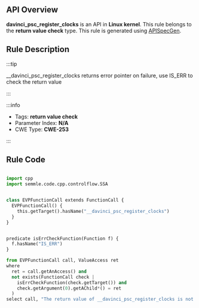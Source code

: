 ---
---


## API Overview
**davinci_psc_register_clocks** is an API in **Linux kernel**. This rule belongs to the **return value check** type. This rule is generated using [APISpecGen](../../tools/APISpecGen).
## Rule Description

:::tip

__davinci_psc_register_clocks returns error pointer on failure, use IS_ERR to check the return value

:::

:::info

- Tags: **return value check**
- Parameter Index: **N/A**
- CWE Type: **CWE-253**

:::

## Rule Code
```python

import cpp
import semmle.code.cpp.controlflow.SSA


class EVPFunctionCall extends FunctionCall {
  EVPFunctionCall() {
    this.getTarget().hasName("__davinci_psc_register_clocks")
  }
}


predicate isErrCheckFunction(Function f) {
  f.hasName("IS_ERR") 
}

from EVPFunctionCall call, ValueAccess ret
where
  ret = call.getAnAccess() and
  not exists(FunctionCall check |
    isErrCheckFunction(check.getTarget()) and
    check.getArgument(0).getAChild*() = ret
  )
select call, "The return value of __davinci_psc_register_clocks is not checked with IS_ERR."
    
```